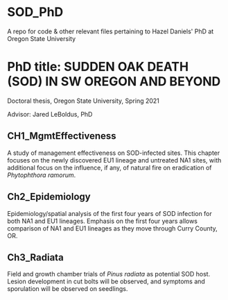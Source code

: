 # SOD_PhD
A repo for code &amp; other relevant files pertaining to Hazel Daniels' PhD at Oregon State University

# PhD title: SUDDEN OAK DEATH (SOD) IN SW OREGON AND BEYOND
Doctoral thesis, Oregon State University, Spring 2021

Advisor: Jared LeBoldus, PhD

## CH1_MgmtEffectiveness
A study of management effectiveness on SOD-infected sites. This chapter focuses on the newly discovered EU1 lineage and untreated NA1 sites, with additional focus on the influence, if any, of natural fire on eradication of <i>Phytophthora ramorum</i>.

## Ch2_Epidemiology
Epidemiology/spatial analysis of the first four years of SOD infection for both NA1 and EU1 lineages. Emphasis on the first four years allows comparison of NA1 and EU1 lineages as they move through Curry County, OR.

## Ch3_Radiata
Field and growth chamber trials of <i>Pinus radiata</i> as potential SOD host. Lesion development in cut bolts will be observed, and symptoms and sporulation will be observed on seedlings.
